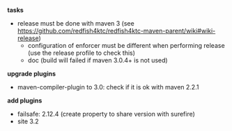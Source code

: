 **tasks**

  - release must be done with maven 3 (see https://github.com/redfish4ktc/redfish4ktc-maven-parent/wiki#wiki-release)
     - configuration of enforcer must be different when performing release (use the release profile to check this)
     - doc (build will failed if maven 3.0.4+ is not used)

**upgrade plugins**

- maven-compiler-plugin to 3.0: check if it is ok with maven 2.2.1

**add plugins**

- failsafe: 2.12.4 (create property to share version with surefire)
- site 3.2
